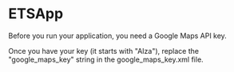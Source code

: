 # ETSApp

Before you run your application, you need a Google Maps API key.

Once you have your key (it starts with "AIza"), replace the "google_maps_key" string in the google_maps_key.xml file.
